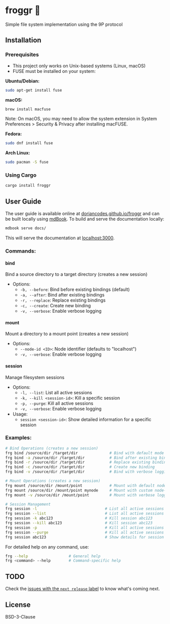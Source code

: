 # froggr 🐸

Simple file system implementation using the 9P protocol

## Installation

### Prerequisites

- This project only works on Unix-based systems (Linux, macOS)
- FUSE must be installed on your system:

**Ubuntu/Debian:**
```bash
sudo apt-get install fuse
```

**macOS:**
```bash
brew install macfuse
```
Note: On macOS, you may need to allow the system extension in System Preferences > Security & Privacy after installing macFUSE.

**Fedora:**
```bash
sudo dnf install fuse
```

**Arch Linux:**
```bash
sudo pacman -S fuse
```

### Using Cargo

```bash
cargo install froggr
```

## User Guide

The user guide is available online at [doriancodes.github.io/froggr](https://doriancodes.github.io/froggr/) and can be built locally using [mdBook](https://rust-lang.github.io/mdBook/). To build and serve the documentation locally:

```bash
mdbook serve docs/
```

This will serve the documentation at [localhost:3000](http://localhost:3000).

### Commands:

#### bind
Bind a source directory to a target directory (creates a new session)
- Options:
  - `-b, --before`: Bind before existing bindings (default)
  - `-a, --after`: Bind after existing bindings
  - `-r, --replace`: Replace existing bindings
  - `-c, --create`: Create new binding
  - `-v, --verbose`: Enable verbose logging

#### mount
Mount a directory to a mount point (creates a new session)
- Options:
  - `--node-id <ID>`: Node identifier (defaults to "localhost")
  - `-v, --verbose`: Enable verbose logging

#### session
Manage filesystem sessions
- Options:
  - `-l, --list`: List all active sessions
  - `-k, --kill <session-id>`: Kill a specific session
  - `-p, --purge`: Kill all active sessions
  - `-v, --verbose`: Enable verbose logging
- Usage:
  - `session <session-id>`: Show detailed information for a specific session

### Examples:

```bash
# Bind Operations (creates a new session)
frg bind /source/dir /target/dir              # Bind with default mode (before)
frg bind -a /source/dir /target/dir           # Bind after existing bindings
frg bind -r /source/dir /target/dir           # Replace existing bindings
frg bind -c /source/dir /target/dir           # Create new binding
frg bind -v /source/dir /target/dir           # Bind with verbose logging

# Mount Operations (creates a new session)
frg mount /source/dir /mount/point            # Mount with default node-id
frg mount /source/dir /mount/point mynode     # Mount with custom node-id
frg mount -v /source/dir /mount/point         # Mount with verbose logging

# Session Management
frg session -l                              # List all active sessions
frg session --list                          # List all active sessions
frg session -k abc123                       # Kill session abc123
frg session --kill abc123                   # Kill session abc123
frg session -p                              # Kill all active sessions
frg session --purge                         # Kill all active sessions
frg session abc123                          # Show details for session abc123
```

For detailed help on any command, use:
```bash
frg --help                  # General help
frg <command> --help        # Command-specific help
```

## TODO

Check the [issues with the `next release` label](https://github.com/doriancodes/froggr/issues?q=is%3Aissue+is%3Aopen+label%3A%22next+release%22) to know what's coming next.

## License

BSD-3-Clause


